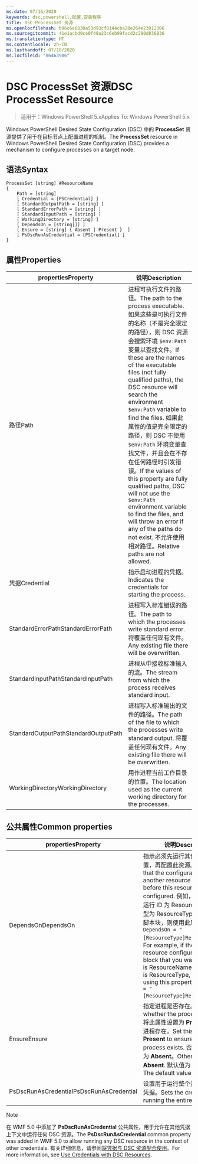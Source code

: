 ```yaml
---
ms.date: 07/16/2020
keywords: dsc,powershell,配置,安装程序
title: DSC ProcessSet 资源
ms.openlocfilehash: b96c6e6830a53d93cf8144cba28e264e23912306
ms.sourcegitcommit: 41e1acbd9ce0f49a23c6eb99facd2c280d836836
ms.translationtype: HT
ms.contentlocale: zh-CN
ms.lasthandoff: 07/18/2020
ms.locfileid: "86463986"
---
```

# <a name="dsc-processset-resource"></a><span data-ttu-id="6458c-103">DSC ProcessSet 资源</span><span class="sxs-lookup"><span data-stu-id="6458c-103">DSC ProcessSet Resource</span></span>

> <span data-ttu-id="6458c-104">适用于：Windows PowerShell 5.x</span><span class="sxs-lookup"><span data-stu-id="6458c-104">Applies To: Windows PowerShell 5.x</span></span>

<span data-ttu-id="6458c-105">Windows PowerShell Desired State Configuration (DSC) 中的 **ProcessSet** 资源提供了用于在目标节点上配置进程的机制。</span><span class="sxs-lookup"><span data-stu-id="6458c-105">The **ProcessSet** resource in Windows PowerShell Desired State Configuration (DSC) provides a mechanism to configure processes on a target node.</span></span>

## <a name="syntax"></a><span data-ttu-id="6458c-106">语法</span><span class="sxs-lookup"><span data-stu-id="6458c-106">Syntax</span></span>

```Syntax
ProcessSet [string] #ResourceName
{
    Path = [string]
    [ Credential = [PSCredential] ]
    [ StandardOutputPath = [string] ]
    [ StandardErrorPath = [string] ]
    [ StandardInputPath = [string] ]
    [ WorkingDirectory = [string] ]
    [ DependsOn = [string[]] ]
    [ Ensure = [string] { Absent | Present }  ]
    [ PsDscRunAsCredential = [PSCredential] ]
}
```

## <a name="properties"></a><span data-ttu-id="6458c-107">属性</span><span class="sxs-lookup"><span data-stu-id="6458c-107">Properties</span></span>

|<span data-ttu-id="6458c-108">properties</span><span class="sxs-lookup"><span data-stu-id="6458c-108">Property</span></span> |<span data-ttu-id="6458c-109">说明</span><span class="sxs-lookup"><span data-stu-id="6458c-109">Description</span></span> |
|---|---|
|<span data-ttu-id="6458c-110">路径</span><span class="sxs-lookup"><span data-stu-id="6458c-110">Path</span></span> |<span data-ttu-id="6458c-111">进程可执行文件的路径。</span><span class="sxs-lookup"><span data-stu-id="6458c-111">The path to the process executable.</span></span> <span data-ttu-id="6458c-112">如果这些是可执行文件的名称（不是完全限定的路径），则 DSC 资源会搜索环境 `$env:Path` 变量以查找文件。</span><span class="sxs-lookup"><span data-stu-id="6458c-112">If these are the names of the executable files (not fully qualified paths), the DSC resource will search the environment `$env:Path` variable to find the files.</span></span> <span data-ttu-id="6458c-113">如果此属性的值是完全限定的路径，则 DSC 不使用 `$env:Path` 环境变量查找文件，并且会在不存在任何路径时引发错误。</span><span class="sxs-lookup"><span data-stu-id="6458c-113">If the values of this property are fully qualified paths, DSC will not use the `$env:Path` environment variable to find the files, and will throw an error if any of the paths do not exist.</span></span> <span data-ttu-id="6458c-114">不允许使用相对路径。</span><span class="sxs-lookup"><span data-stu-id="6458c-114">Relative paths are not allowed.</span></span> |
|<span data-ttu-id="6458c-115">凭据</span><span class="sxs-lookup"><span data-stu-id="6458c-115">Credential</span></span> |<span data-ttu-id="6458c-116">指示启动进程的凭据。</span><span class="sxs-lookup"><span data-stu-id="6458c-116">Indicates the credentials for starting the process.</span></span> |
|<span data-ttu-id="6458c-117">StandardErrorPath</span><span class="sxs-lookup"><span data-stu-id="6458c-117">StandardErrorPath</span></span> |<span data-ttu-id="6458c-118">进程写入标准错误的路径。</span><span class="sxs-lookup"><span data-stu-id="6458c-118">The path to which the processes write standard error.</span></span> <span data-ttu-id="6458c-119">将覆盖任何现有文件。</span><span class="sxs-lookup"><span data-stu-id="6458c-119">Any existing file there will be overwritten.</span></span> |
|<span data-ttu-id="6458c-120">StandardInputPath</span><span class="sxs-lookup"><span data-stu-id="6458c-120">StandardInputPath</span></span> |<span data-ttu-id="6458c-121">进程从中接收标准输入的流。</span><span class="sxs-lookup"><span data-stu-id="6458c-121">The stream from which the process receives standard input.</span></span> |
|<span data-ttu-id="6458c-122">StandardOutputPath</span><span class="sxs-lookup"><span data-stu-id="6458c-122">StandardOutputPath</span></span> |<span data-ttu-id="6458c-123">进程写入标准输出的文件的路径。</span><span class="sxs-lookup"><span data-stu-id="6458c-123">The path of the file to which the processes write standard output.</span></span> <span data-ttu-id="6458c-124">将覆盖任何现有文件。</span><span class="sxs-lookup"><span data-stu-id="6458c-124">Any existing file there will be overwritten.</span></span> |
|<span data-ttu-id="6458c-125">WorkingDirectory</span><span class="sxs-lookup"><span data-stu-id="6458c-125">WorkingDirectory</span></span> |<span data-ttu-id="6458c-126">用作进程当前工作目录的位置。</span><span class="sxs-lookup"><span data-stu-id="6458c-126">The location used as the current working directory for the processes.</span></span> |

## <a name="common-properties"></a><span data-ttu-id="6458c-127">公共属性</span><span class="sxs-lookup"><span data-stu-id="6458c-127">Common properties</span></span>

|<span data-ttu-id="6458c-128">properties</span><span class="sxs-lookup"><span data-stu-id="6458c-128">Property</span></span> |<span data-ttu-id="6458c-129">说明</span><span class="sxs-lookup"><span data-stu-id="6458c-129">Description</span></span> |
|---|---|
|<span data-ttu-id="6458c-130">DependsOn</span><span class="sxs-lookup"><span data-stu-id="6458c-130">DependsOn</span></span> |<span data-ttu-id="6458c-131">指示必须先运行其他资源的配置，再配置此资源。</span><span class="sxs-lookup"><span data-stu-id="6458c-131">Indicates that the configuration of another resource must run before this resource is configured.</span></span> <span data-ttu-id="6458c-132">例如，如果想要首先运行 ID 为 ResourceName、类型为 ResourceType 的资源配置脚本块，则使用此属性的语法为 `DependsOn = "[ResourceType]ResourceName"`。</span><span class="sxs-lookup"><span data-stu-id="6458c-132">For example, if the ID of the resource configuration script block that you want to run first is ResourceName and its type is ResourceType, the syntax for using this property is `DependsOn = "[ResourceType]ResourceName"`.</span></span> |
|<span data-ttu-id="6458c-133">Ensure</span><span class="sxs-lookup"><span data-stu-id="6458c-133">Ensure</span></span> |<span data-ttu-id="6458c-134">指定进程是否存在。</span><span class="sxs-lookup"><span data-stu-id="6458c-134">Specifies whether the processes exists.</span></span> <span data-ttu-id="6458c-135">将此属性设置为 **Present** 可确保进程存在。</span><span class="sxs-lookup"><span data-stu-id="6458c-135">Set this property to **Present** to ensure that the process exists.</span></span> <span data-ttu-id="6458c-136">否则，将其设置为 **Absent**。</span><span class="sxs-lookup"><span data-stu-id="6458c-136">Otherwise, set it to **Absent**.</span></span> <span data-ttu-id="6458c-137">默认值为 **Present**。</span><span class="sxs-lookup"><span data-stu-id="6458c-137">The default value is **Present**.</span></span> |
|<span data-ttu-id="6458c-138">PsDscRunAsCredential</span><span class="sxs-lookup"><span data-stu-id="6458c-138">PsDscRunAsCredential</span></span> |<span data-ttu-id="6458c-139">设置用于运行整个资源的身份的凭据。</span><span class="sxs-lookup"><span data-stu-id="6458c-139">Sets the credential for running the entire resource as.</span></span> |

> [!NOTE]
> <span data-ttu-id="6458c-140">在 WMF 5.0 中添加了 **PsDscRunAsCredential** 公共属性，用于允许在其他凭据上下文中运行任何 DSC 资源。</span><span class="sxs-lookup"><span data-stu-id="6458c-140">The **PsDscRunAsCredential** common property was added in WMF 5.0 to allow running any DSC resource in the context of other credentials.</span></span> <span data-ttu-id="6458c-141">有关详细信息，请参阅[将凭据与 DSC 资源配合使用](../../../configurations/runasuser.md)。</span><span class="sxs-lookup"><span data-stu-id="6458c-141">For more information, see [Use Credentials with DSC Resources](../../../configurations/runasuser.md).</span></span>
